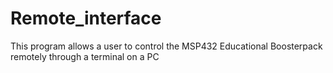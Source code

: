 # Remote_interface
This program allows a user to control the MSP432 Educational Boosterpack remotely through a terminal on a PC
